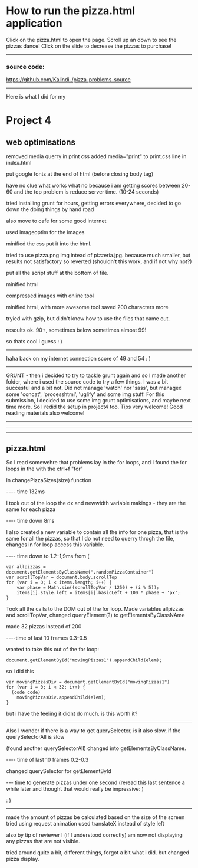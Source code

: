 
# How to run the pizza.html application

Click on the pizza.html to open the page.
Scroll up an down to see the pizzas dance!
Click on the slide to decrease the pizzas to purchase!

---

### source code:
https://github.com/Kalindi-/pizza-problems-source

------

Here is what I did for my
# Project 4

## web optimisations

removed media querry in print css
added media="print" to print.css line in index.html

put google fonts at the end of html (before closing body tag)

have no clue what works what no because i am getting scores between 20-60 and the top problem is reduce server time. (10-24 seconds)

tried installing grunt for hours, getting errors everywhere, decided to go down the doing things by hand road

also move to cafe for some good internet

used imageoptim for the images

minified the css
put it into the html.


tried to use pizza.png img intead of pizzeria.jpg. because much smaller, but results not satisfactory so reverted (shouldn't this work, and if not why not?)

put all the script stuff at the bottom of file.

minified html

compressed images with online tool

minified html, with more awesome tool saved 200 characters more

tryied with gzip, but didn't know how to use the files that came out.

resoults ok. 90+, sometimes below sometimes almost 99!

so thats cool i guess : )

---

haha back on my internet connection score of 49 and 54 : )

----

GRUNT - then i decided to try to tackle grunt again and so I made another folder, where i used the source code to try a few things. I was a bit succesful and a bit not. Did not manage 'watch' nor 'sass', but managed some 'concat', 'processhtml', 'uglify' and some img stuff. For this submission, I decided to use some img grunt optimisations, and maybe next time more. So I redid the setup in project4 too. Tips very welcome!
Good reading materials also welcome!

----
----
----


## pizza.html

So I read somewehre that problems lay in the for loops, and I found the for loops in the with the ctrl+f "for"

In changePizzaSizes(size)  function

---- time 132ms

I took out of the loop the dx and newwidth variable makings - they are the same for each pizza

---- time down 8ms

I also created a new variable to contain all the info for one pizza, that is the same for all the pizzas, so that I do not need to querry throgh the file, changes in for loop access this variable.

---- time down to 1.2-1,9ms
from (

    var allpizzas = document.getElementsByClassName(".randomPizzaContainer")
    var scrollTopVar = document.body.scrollTop
    for (var i = 0; i < items.length; i++) {
        var phase = Math.sin((scrollTopVar / 1250) + (i % 5));
        items[i].style.left = items[i].basicLeft + 100 * phase + 'px';
    }

Took all the calls to the DOM out of the for loop. Made variables allpizzas and scrollTopVar, changed queryElement(?) to getElementsByClassNAme


made 32 pizzas instead of 200

 ----time of last 10 frames 0.3-0.5

wanted to take this out of the for loop:

    document.getElementById("movingPizzas1").appendChild(elem);

so i did this

    var movingPizzasDiv = document.getElementById("movingPizzas1")
    for (var i = 0; i < 32; i++) {
      (code code)
        movingPizzasDiv.appendChild(elem);
    }

 but i have the feeling it didnt do much. is this worth it?

 ---

Also I wonder if there is a way to get querySelector, is it also slow, if the querySelectorAll is slow

(found another querySelectorAll)
changed into getElementsByClassName.

---- time of last 10 frames 0.2-0.3

changed querySelector for getElementById

--- time to generate pizzas under one second
(reread this last sentence a while later and thought that would really be impressive: )


: )

____


made the amount of pizzas be calculated based on the size of the screen
tried using request animation
used translateX instead of style left

also by tip of reviewer I (if I understood correctly) am now not displaying any pizzas that are not visible.


tried around quite a bit, different things, forgot a bit what i did.
but changed pizza display.
